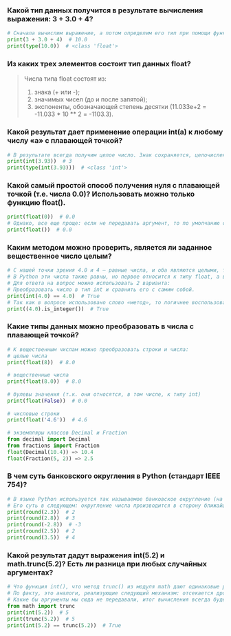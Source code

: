 ### Какой тип данных получится в результате вычисления выражения: 3 + 3.0 + 4?
```python
# Сначала вычислим выражение, а потом определим его тип при помощи функции type().
print(3 + 3.0 + 4)  # 10.0 
print(type(10.0))  # <class 'float'>
```

### Из каких трех элементов состоит тип данных float?
> Числа типа float состоят из:
> 
> 1. знака (+ или -);
> 2. значимых чисел (до и после запятой);
> 3. экспоненты, обозначающей степень десятки (11.033e+2 = -11.033 * 10 ** 2 = -1103.3).

### Какой результат дает применение операции int(a) к любому числу «а» с плавающей точкой?
```python
# В результате всегда получим целое число. Знак сохраняется, целочисленная часть остается, а вся дробная часть отрезается.
print(int(3.93))  # 3
print(type(int(3.93)))  # <class 'int'>
```

### Какой самый простой способ получения нуля с плавающей точкой (т.е. числа 0.0)? Использовать можно только функцию float().
```python
print(float(0))  # 0.0
# Однако, все еще проще: если не передавать аргумент, то по умолчанию ставится 0.
print(float())  # 0.0
```

### Каким методом можно проверить, является ли заданное вещественное число целым?
```python
# С нашей точки зрения 4.0 и 4 – равные числа, и оба являются целыми, так как 0 после точки не несет никакой смысловой нагрузки. 
# В Python эти числа также равны, но первое относится к типу float, а второе – к int.
# Для ответа на вопрос можно использовать 2 варианта:
# Преобразовать число в тип int и сравнить его с самим собой.
print(int(4.0) == 4.0)  # True
# Так как в вопросе использовано слово «метод», то логичнее воспользоваться соответствующим методом.
print((4.0).is_integer())  # True
```

### Какие типы данных можно преобразовать в числа с плавающей точкой?
```python
# К вещественным числам можно преобразовать строки и числа:
# целые числа
print(float(8))  # 8.0
    
# вещественные числа
print(float(8.0))  # 8.0
    
# булевы значения (т.к. они относятся, в том числе, к типу int)
print(float(False))  # 0.0
    
# числовые строки
print(float('4.6'))  # 4.6
    
# экземпляры классов Decimal и Fraction
from decimal import Decimal
from fractions import Fraction
float(Decimal(10.4)) => 10.4
float(Fraction(5, 2)) => 2.5
```

### В чем суть банковского округления в Python (стандарт IEEE 754)?
```python
# В языке Python используется так называемое банковское округление (на основании стандарта IEEE 754). 
# Его суть в следующем: округление числа производится в сторону ближайшего значения, а если последняя цифра 5, то в сторону ближайшего четного числа.
print(round(2.3))  # 2
print(round(2.8))  # 3
print(round(-2.8))  # -3
print(round(2.5))  # 2
print(round(3.5))  # 4
```

### Какой результат дадут выражения int(5.2) и math.trunc(5.2)? Есть ли разница при любых случайных аргументах?
```python
# Что функция int(), что метод trunc() из модуля math дают одинаковые результаты. 
# По факту, это аналоги, реализующие следующий механизм: отсекается дробная часть и возвращается целочисленное значение с сохранением знака.
# Какие бы аргументы мы сюда не передавали, итог вычисления всегда будет одинаковым.
from math import trunc
print(int(5.2))  # 5
print(trunc(5.2))  # 5
print(int(5.2) == trunc(5.2))  # True
```
